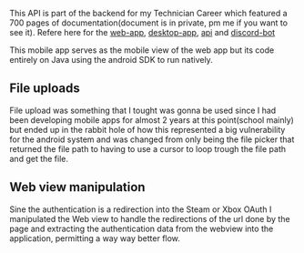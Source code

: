 This API is part of the backend for my Technician Career which featured a 700 pages of documentation(document is in private, pm me if you want to see it).
Refere here for the [web-app](https://github.com/DeltaWasHere/web-app), [desktop-app](https://github.com/DeltaWasHere/desktop-app), [api](https://github.com/DeltaWasHere/api) and [discord-bot](https://github.com/DeltaWasHere/discord-bot)

This mobile app serves as the mobile view of the web app but its code entirely on Java using the android SDK to run natively.

## File uploads
File upload was something that I tought was gonna be used since I  had been developing mobile apps for almost 2 years at this point(school mainly) but ended up in the rabbit hole of how this represented a big vulnerability for the android system and was changed from only being the file picker that returned the file path to having to use a cursor to loop trough the file path and get the file. 

## Web view manipulation
Sine the authentication is a redirection into the Steam or Xbox OAuth I manipulated the Web view to handle the redirections of the url done by the page and extracting the authentication data from the webview into the application, permitting a way way better flow.
